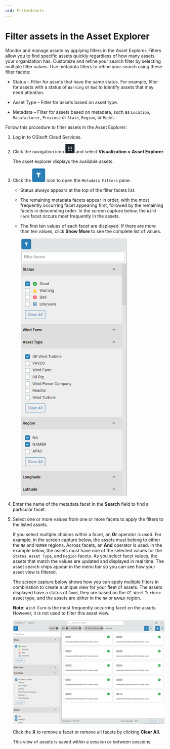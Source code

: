 ```yaml
---
uid: FilterAssets
---
```


# Filter assets in the Asset Explorer

Monitor and manage assets by applying filters in the Asset Explorer. Filters allow you to find specific assets quickly regardless of how many assets your organization has. Customize and refine your search filter by selecting multiple filter values. Use metadata filters to refine your search using these filter facets:

- Status &ndash; Filter for assets that have the same status. For example, filter for assets with a status of `Warning` or `Bad` to identify assets that may need attention.

- Asset Type &ndash; Filter for assets based on asset type.

- Metadata &ndash; Filter for assets based on metadata, such as `Location`, `Manufacturer`, `Province` or `State`, `Region`, or `Model`.
 
Follow this procedure to filter assets in the Asset Explorer:

1. Log in to OSIsoft Cloud Services.

1. Click the navigation icon ![](images/menu.png) and select **Visualization > Asset Explorer**. 
   
    The asset explorer displays the available assets. 

1. Click the ![Metdata filter icon](images/metadata-filter-icon.png) icon to open the `Metadata Filters` pane.

   - Status always appears at the top of the filter facets list. 

   - The remaining metadata facets appear in order, with the most frequently occurring facet appearing first, followed by the remaining facets in descending order. In the screen capture below, the `Wind Farm` facet occurs most frequently in the assets. 

     <!--WRITER'S NOTE: This might change so that Asset Type always follows Status. If so, the screen captures below will also have to be updated. -->

   - The first ten values of each facet are displayed. If there are more than ten values, click **Show More** to see the complete list of values. 

     ![Facet List](images/facet-list.png)
   
1. Enter the name of the metadata facet in the **Search** field to find a particular facet.

1. Select one or more values from one or more facets to apply the filters to the listed assets.

   If you select multiple choices within a facet, an **Or** operator is used. For example, in the screen capture below, the assets must belong to either the `NA` and `NAMER` regions. Across facets, an **And** operator is used. In the example below, the assets must have one of the selected values for the `Status`, `Asset Type`, and `Region` facets. As you select facet values, the assets that match the values are updated and displayed in real time. The asset search chips appear in the menu bar so you can see how your asset view is filtered. 

   The screen capture below shows how you can apply multiple filters in combination to create a unique view for your fleet of assets. The assets displayed have a status of `Good`, they are based on the `GE Wind Turbine` asset type, and the assets are either in the `NA` or `NAMER` region. 

   **Note:** `Wind Farm` is the most frequently occurring facet on the assets. However, it is not used to filter this asset view.
   
   ![Metadata filters](images/metadata-filters.png)
   
   Click the **X** to remove a facet or remove all facets by clicking **Clear All**. 
   
   This view of assets is saved within a session or between sessions. 
